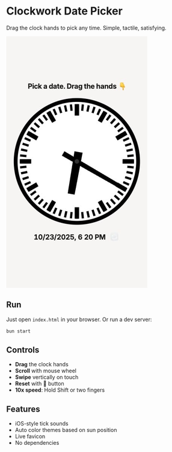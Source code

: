 # Clockwork Date Picker

Drag the clock hands to pick any time. Simple, tactile, satisfying.

![Screenshot](screenshot.jpg)

## Run

Just open `index.html` in your browser. Or run a dev server:

```bash
bun start
```

## Controls

- **Drag** the clock hands
- **Scroll** with mouse wheel
- **Swipe** vertically on touch
- **Reset** with 🔄 button
- **10x speed**: Hold Shift or two fingers

## Features

- iOS-style tick sounds
- Auto color themes based on sun position
- Live favicon
- No dependencies

